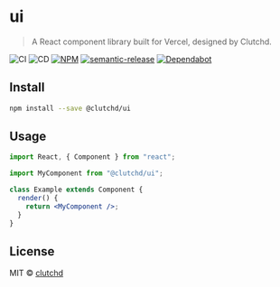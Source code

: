 # ui

> A React component library built for Vercel, designed by Clutchd.

![CI](https://github.com/clutchd/ui/workflows/CI/badge.svg) ![CD](https://github.com/clutchd/ui/workflows/CD/badge.svg) [![NPM](https://img.shields.io/npm/v/@clutchd/ui.svg)](https://www.npmjs.com/package/@clutchd/ui) [![semantic-release](https://img.shields.io/badge/%20%20%F0%9F%93%A6%F0%9F%9A%80-semantic--release-e10079.svg)](https://github.com/semantic-release/semantic-release) [![Dependabot](https://api.dependabot.com/badges/status?host=github&repo=clutchd/ui)](https://dependabot.com/)

## Install

```bash
npm install --save @clutchd/ui
```

## Usage

```jsx
import React, { Component } from "react";

import MyComponent from "@clutchd/ui";

class Example extends Component {
  render() {
    return <MyComponent />;
  }
}
```

## License

MIT © [clutchd](https://github.com/clutchd)
